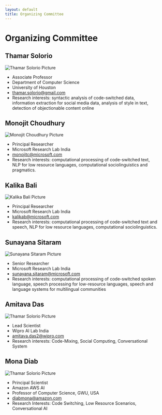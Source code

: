 ```yaml
---
layout: default
title: Organizing Committee
---
```


# Organizing Committee

## Thamar Solorio

![Thamar Solorio Picture](/images/ts.png)
- Associate Professor
- Department of Computer Science
- University of Houston
- [thamar.solorio@gmail.com](thamar.solorio@gmail.com "Email")
- Research interests: syntactic analysis of code-switched data, information extraction for social media data, analysis of style in text, detection of objectionable content online

## Monojit Choudhury

![Monojit Choudhury Picture](/images/monochoud.png)
- Principal Researcher
- Microsoft Research Lab India
- [monojitc@microsoft.com](monojitc@microsoft.com  "Email")
- Research interests: computational processing of code-switched text, NLP for low resource languages, computational sociolinguistics and pragmatics.

## Kalika Bali

![Kalika Bali Picture](/images/kalb.png)
- Principal Researcher
- Microsoft Research Lab India
- [kalikab@microsoft.com](kalikab@microsoft.com  "Email")
- Research interests: computational processing of code-switched text and speech, NLP for low resource languages, computational sociolinguistics.

## Sunayana Sitaram

![Sunayana Sitaram Picture](/images/SunSit.png)
- Senior Researcher
- Microsoft Research Lab India
- [sunayana.sitaram@microsoft.com](sunayana.sitaram@microsoft.com "Email")
- Research interests: computational processing of code-switched spoken language, speech processing for low-resource languages, speech and language systems for multilingual communities

## Amitava Das

![Thamar Solorio Picture](/images/ts.png)
- Lead Scientist
- Wipro AI Lab India
- [amitava.das2@wipro.com](amitava.das2@wipro.com "Email")
- Research interests: Code-Mixing, Social Computing, Conversational System

## Mona Diab

![Thamar Solorio Picture](/images/md.png)
- Principal Scientist
- Amazon AWS AI
- Professor of Computer Science, GWU, USA
- [diabmona@amazon.com](diabmona@amazon.com "Email")
- Research Interests: Code Switching, Low Resource Scenarios, Conversational AI